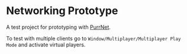 # Networking Prototype

A test project for prototyping with [PurrNet](https://github.com/PurrNet/PurrNet).

To test with multiple clients go to `Window/Multiplayer/Multiplayer Play Mode` and activate virtual players.